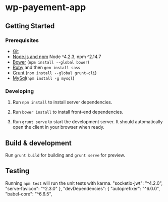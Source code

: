 # wp-payement-app

## Getting Started

### Prerequisites

- [Git](https://git-scm.com/)
- [Node.js and npm](nodejs.org) Node ^4.2.3, npm ^2.14.7
- [Bower](bower.io) (`npm install --global bower`)
- [Ruby](https://www.ruby-lang.org) and then `gem install sass`
- [Grunt](http://gruntjs.com/) (`npm install --global grunt-cli`)
- [MySql](http://dev.mysql.com)(`npm install -g mysql`)

### Developing

1. Run `npm install` to install server dependencies.

2. Run `bower install` to install front-end dependencies.

3. Run `grunt serve` to start the development server. It should automatically open the client in your browser when ready.

## Build & development

Run `grunt build` for building and `grunt serve` for preview.

## Testing

Running `npm test` will run the unit tests with karma.
   "socketio-jwt": "^4.2.0",
    "serve-favicon": "^2.3.0"
  },
  "devDependencies": {
    "autoprefixer": "^6.0.0",
    "babel-core": "^6.6.5",
